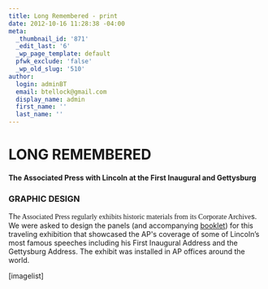 ```yaml
---
title: Long Remembered - print
date: 2012-10-16 11:28:38 -04:00
meta:
  _thumbnail_id: '871'
  _edit_last: '6'
  _wp_page_template: default
  pfwk_exclude: 'false'
  _wp_old_slug: '510'
author:
  login: adminBT
  email: btellock@gmail.com
  display_name: admin
  first_name: ''
  last_name: ''
---
```


<h1>LONG REMEMBERED</h1>
<h4>The Associated Press with Lincoln at the First Inaugural and Gettysburg</h4>
<h3>GRAPHIC DESIGN</h3>
Th<span style="font-family: Georgia,Times New Roman;">e Associated Press regularly exhibits historic materials from its Corporate Archive</span>s. We were asked to design the panels (and accompanying <a href="http://thegraphicsoffice.com/portfolio/long-remembered-the-associated-press-with-lincoln-print/">booklet</a>) f<span>or this traveling exhibition that showcased the AP's coverage of some of Lincoln’s most famous speeches including his First Inaugural Address and the Gettysburg Address. </span>The exhibit was installed in AP offices around the world.


[imagelist]
